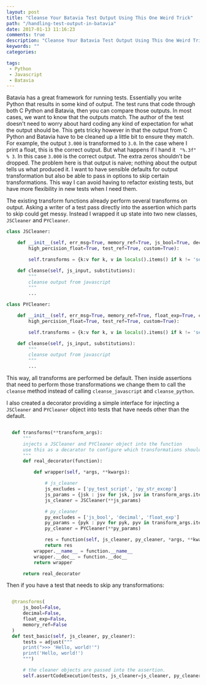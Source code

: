 ```yaml
---
layout: post
title: "Cleanse Your Batavia Test Output Using This One Weird Trick"
path: "/handling-test-output-in-batavia"
date: 2017-01-13 11:16:23
comments: true
description: "Cleanse Your Batavia Test Output Using This One Weird Trick"
keywords: ""
categories:

tags:
 - Python
 - Javascript
 - Batavia
---
```


Batavia has a great framework for running tests. Essentially you write Python that results in some kind of output. The test runs that code through both C Python and Batavia, then you can compare those outputs. In most cases, we want to know that the outputs match. The author of the test doesn't need to worry about hard coding any kind of expectation for what the output should be. This gets tricky however in that the output from C Python and Batavia have to be cleaned up a little bit to ensure they match. For example, the output `3.000` is transformed to `3.0`. In the case where I print a float, this is the correct output. But what happens if I hand it ` "%.3f" % 3`. In this case `3.000` is the correct output. The extra zeros shouldn't be dropped. The problem here is that output is naive; nothing about the output tells us what produced it.  I want to have sensible defaults for output transformation but also be able to pass in options to skip certain transformations. This way I can avoid having to refactor existing tests, but have more flexibility in new tests when I need them.

The existing transform functions already perform several transforms on output. Asking a writer of a test pass directly into the assertion which parts to skip could get messy. Instead I wrapped it up state into two new classes, `JSCleaner` and `PYCleaner`.

```python
class JSCleaner:

    def __init__(self, err_msg=True, memory_ref=True, js_bool=True, decimal=True, float_exp=True, complex_num=True,
        high_percision_float=True, test_ref=True, custom=True):

        self.transforms = {k:v for k, v in locals().items() if k != 'self'}

    def cleanse(self, js_input, substitutions):
        """
        cleanse output from javascript
        """
        ...

class PYCleaner:

    def __init__(self, err_msg=True, memory_ref=True, float_exp=True, complex_num=True,
        high_percision_float=True, test_ref=True, custom=True):

        self.transforms = {k:v for k, v in locals().items() if k != 'self'}

    def cleanse(self, js_input, substitutions):
        """
        cleanse output from javascript
        """
        ...

```

This way, all transforms are performed be default. Then inside assertions that need to perform those transformations we change them to call the `cleanse` method instead of calling `cleanse_javascript` and `cleanse_python`.

I also created a decorator providing a simple interface for injecting a `JSCleaner` and `PYCleaner` object into tests that have needs other than the default.

```python

  def transforms(**transform_args):
      """
      injects a JSCleaner and PYCleaner object into the function
      use this as a decarator to configure which transformations should be performed
      """
      def real_decorator(function):

          def wrapper(self, *args, **kwargs):

              # js_cleaner
              js_excludes = ['py_test_script', 'py_str_excep']
              js_params = {jsk : jsv for jsk, jsv in transform_args.items() if jsk not in js_excludes}
              js_cleaner = JSCleaner(**js_params)

              # py_cleaner
              py_excludes = ['js_bool', 'decimal', 'float_exp']
              py_params = {pyk : pyv for pyk, pyv in transform_args.items() if pyk not in py_excludes}
              py_cleaner = PYCleaner(**py_params)

              res = function(self, js_cleaner, py_cleaner, *args, **kwargs)
              return res
          wrapper.__name__ = function.__name__
          wrapper.__doc__ = function.__doc__
          return wrapper

      return real_decorator

```

Then if you have a test that needs to skip any transformations:

```python

  @transforms(
      js_bool=False,
      decimal=False,
      float_exp=False,
      memory_ref=False
  )
  def test_basic(self, js_cleaner, py_cleaner):
      tests = adjust("""
      print(">>> 'Hello, world!'")
      print('Hello, world!')
      """)

      # the cleaner objects are passed into the assertion.
      self.assertCodeExecution(tests, js_cleaner=js_cleaner, py_cleaner=py_cleaner)

```
